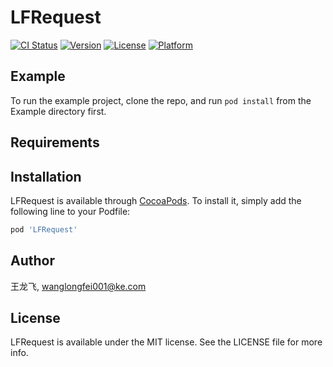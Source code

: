 # LFRequest

[![CI Status](https://img.shields.io/travis/王龙飞/LFRequest.svg?style=flat)](https://travis-ci.org/王龙飞/LFRequest)
[![Version](https://img.shields.io/cocoapods/v/LFRequest.svg?style=flat)](https://cocoapods.org/pods/LFRequest)
[![License](https://img.shields.io/cocoapods/l/LFRequest.svg?style=flat)](https://cocoapods.org/pods/LFRequest)
[![Platform](https://img.shields.io/cocoapods/p/LFRequest.svg?style=flat)](https://cocoapods.org/pods/LFRequest)

## Example

To run the example project, clone the repo, and run `pod install` from the Example directory first.

## Requirements

## Installation

LFRequest is available through [CocoaPods](https://cocoapods.org). To install
it, simply add the following line to your Podfile:

```ruby
pod 'LFRequest'
```

## Author

王龙飞, wanglongfei001@ke.com

## License

LFRequest is available under the MIT license. See the LICENSE file for more info.
